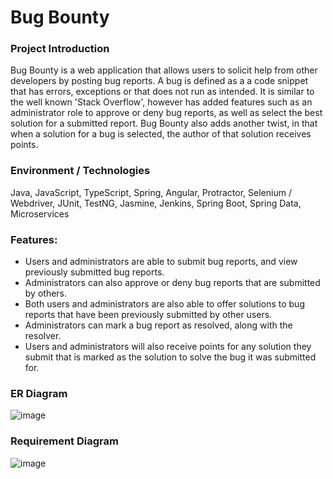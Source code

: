 # Bug Bounty
### Project Introduction
Bug Bounty is a web application that allows users to solicit help from other developers by posting bug reports. A bug is defined as a a code snippet that has errors, exceptions or that does not run as intended. It is similar to the well known 'Stack Overflow', however has added features such as an administrator role to approve or deny bug reports, as well as select the best solution for a submitted report. Bug Bounty also adds another twist, in that when a solution for a bug is selected, the author of that solution receives points.

### Environment / Technologies
Java, JavaScript, TypeScript, Spring, Angular, Protractor, Selenium / Webdriver, JUnit, TestNG, Jasmine, Jenkins, Spring Boot, Spring Data, Microservices

### Features:
* Users and administrators are able to submit bug reports, and view previously submitted bug reports.
* Administrators can also approve or deny bug reports that are submitted by others.
* Both users and administrators are also able to offer solutions to bug reports that have been previously submitted by other users.
* Administrators can mark a bug report as resolved, along with the resolver.
* Users and administrators will also receive points for any solution they submit that is marked as the solution to solve the bug it was submitted for.

### ER Diagram

![image](https://user-images.githubusercontent.com/50306571/119531535-042da400-bd52-11eb-9843-e9e952b4db0c.png)


### Requirement Diagram
![image](https://user-images.githubusercontent.com/50306571/119524939-14db1b80-bd4c-11eb-81c4-021ea2623002.png)
